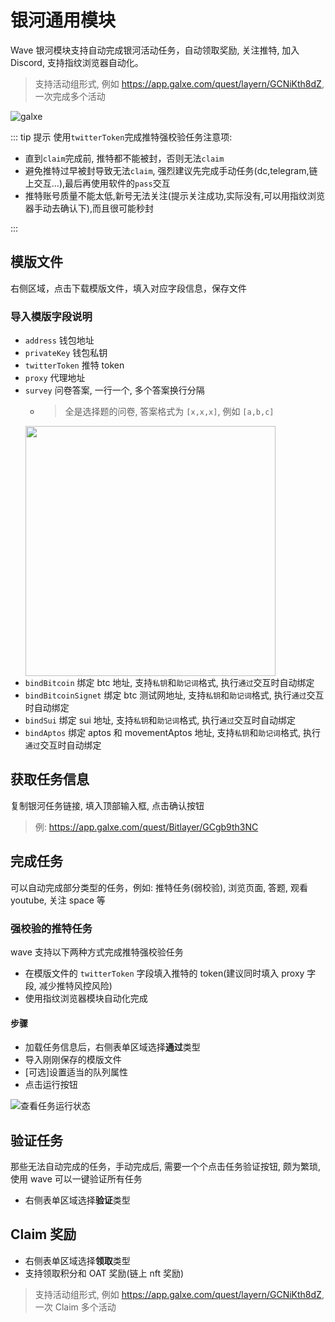 # 银河通用模块

Wave 银河模块支持自动完成银河活动任务，自动领取奖励, 关注推特, 加入 Discord, 支持指纹浏览器自动化。

> 支持活动组形式, 例如 https://app.galxe.com/quest/layern/GCNiKth8dZ, 一次完成多个活动

![galxe](/ss/wave-galxe.png)

::: tip 提示
使用`twitterToken`完成推特强校验任务注意项:

- 直到`claim`完成前, 推特都不能被封，否则无法`claim`
- 避免推特过早被封导致无法`claim`, 强烈建议先完成手动任务(dc,telegram,链上交互...),最后再使用软件的`pass`交互
- 推特账号质量不能太低,新号无法关注(提示关注成功,实际没有,可以用指纹浏览器手动去确认下),而且很可能秒封

:::

## 模版文件

右侧区域，点击下载模版文件，填入对应字段信息，保存文件

### 导入模版字段说明

- `address` 钱包地址
- `privateKey` 钱包私钥
- `twitterToken` 推特 token
- `proxy` 代理地址
- `survey` 问卷答案, 一行一个, 多个答案换行分隔
  - > 全是选择题的问卷, 答案格式为 `[x,x,x]`, 例如 `[a,b,c]`
  <img src="/ss/survey_choose.png" width="400px" />
- `bindBitcoin` 绑定 btc 地址, 支持`私钥`和`助记词`格式, 执行`通过`交互时自动绑定
- `bindBitcoinSignet` 绑定 btc 测试网地址, 支持`私钥`和`助记词`格式, 执行`通过`交互时自动绑定
- `bindSui` 绑定 sui 地址, 支持`私钥`和`助记词`格式, 执行`通过`交互时自动绑定
- `bindAptos` 绑定 aptos 和 movementAptos 地址, 支持`私钥`和`助记词`格式, 执行`通过`交互时自动绑定

## 获取任务信息

复制银河任务链接, 填入顶部输入框, 点击确认按钮

> 例: https://app.galxe.com/quest/Bitlayer/GCgb9th3NC

## 完成任务

可以自动完成部分类型的任务，例如: 推特任务(弱校验), 浏览页面, 答题, 观看 youtube, 关注 space 等

### 强校验的推特任务

wave 支持以下两种方式完成推特强校验任务

- 在模版文件的 `twitterToken` 字段填入推特的 token(建议同时填入 proxy 字段, 减少推特风控风险)
- 使用指纹浏览器模块自动化完成

#### 步骤

- 加载任务信息后，右侧表单区域选择**通过**类型
- 导入刚刚保存的模版文件
- [可选]设置适当的队列属性
- 点击运行按钮

![查看任务运行状态](/ss/wave-galxe-running.png)

## 验证任务

那些无法自动完成的任务，手动完成后, 需要一个个点击任务验证按钮, 颇为繁琐, 使用 wave 可以一键验证所有任务

- 右侧表单区域选择**验证**类型

## Claim 奖励

- 右侧表单区域选择**领取**类型
- 支持领取积分和 OAT 奖励(链上 nft 奖励)

> 支持活动组形式, 例如 https://app.galxe.com/quest/layern/GCNiKth8dZ, 一次 Claim 多个活动
